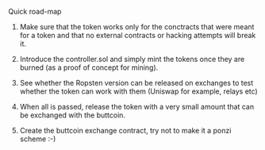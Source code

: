 
Quick road-map


1. Make sure that the token works only for the conctracts that were meant for a token and that no external contracts or hacking attempts will break it.

2. Introduce the controller.sol and simply mint the tokens once they are burned (as a proof of concept for mining).

3. See whether the Ropsten version can be released on exchanges to test whether the token can work with them (Uniswap for example, relays etc)

4. When all is passed, release the token with a very small amount that can be exchanged with the buttcoin.

5. Create the buttcoin exchange contract, try not to make it a ponzi scheme :-)
